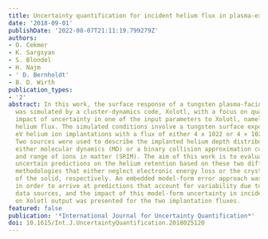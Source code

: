 ```yaml
---
title: Uncertainty quantification for incident helium flux in plasma-exposed tungsten
date: '2018-09-01'
publishDate: '2022-08-07T21:11:19.799279Z'
authors:
- O. Cekmer
- K. Sargsyan
- S. Blondel
- H. Najm
- ' D. Bernholdt'
- B. D. Wirth
publication_types:
- '2'
abstract: In this work, the surface response of a tungsten plasma-facing component
  was simulated by a cluster-dynamics code, Xolotl, with a focus on quantifying the
  impact of uncertainty in one of the input parameters to Xolotl, namely, the incident
  helium flux. The simulated conditions involve a tungsten surface exposed to 100
  eV helium ion implantations with a flux of either 4 x 1022 or 4 × 1025 He m-2 s-1.
  Two sources were used to describe the implanted helium depth distribution in tungsten,
  either molecular dynamics (MD) or a binary collision approximation code, the stopping
  and range of ions in matter (SRIM). The aim of this work is to evaluate and examine
  uncertain predictions on the helium retention based on these two different modeling
  methodologies that either neglect electronic energy loss or the crystalline structure
  of the solid, respectively. An embedded model-form error approach was pursued here
  in order to arrive at predictions that account for variability due to the two different
  data sources, and the impact of this model-form uncertainty in incident helium flux
  on Xolotl output was presented for the two implantation fluxes.
featured: false
publication: '*International Journal for Uncertainty Quantification*'
doi: 10.1615/Int.J.UncertaintyQuantification.2018025120
---
```


